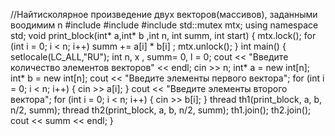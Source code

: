 //Найтисколярное произведение двух векторов(массивов), заданными воодимим n
#include <iostream>
#include <thread>
#include <mutex>
std::mutex mtx;
using namespace std;
void print_block(int* a,int* b ,int n, int summ, int start)
{
    mtx.lock();
    for (int i = 0; i < n; i++)
        summ += a[i] * b[i] ;
    mtx.unlock();
}
int main()
{
    setlocale(LC_ALL,"RU");
    int  n, x , summ= 0, l = 0;
    cout << "Введите количество элементов векторов" << endl;
    cin >> n;
    int* a = new int[n];
    int* b = new int[n];
    cout << "Введите элементы первого вектора";
    for (int i = 0; i < n; i++)
    {
        cin >> a[i];
    }
    cout << "Введите элементы второго вектора";
    for (int i = 0; i < n; i++)
    {
        cin >> b[i];
    }
    thread th1(print_block, a, b, n/2, summ);
    thread th2(print_block, a, b, n/2, summ);
    th1.join();
    th2.join();
    cout << summ << endl;
}
